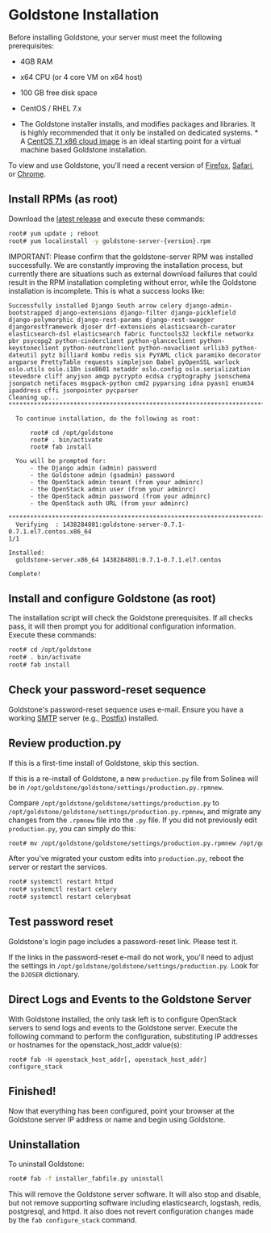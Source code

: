 # Goldstone Installation

Before installing Goldstone, your server must meet the following prerequisites:

* 4GB RAM
* x64 CPU (or 4 core VM on x64 host)
* 100 GB free disk space
* CentOS / RHEL 7.x

* The Goldstone installer installs, and modifies packages and libraries.  It is highly recommended that it only be installed on dedicated systems. *  A [CentOS 7.1 x86 cloud image](http://cloud.centos.org/centos/7/images/) is an ideal starting point for a virtual machine based Goldstone installation.

To view and use Goldstone, you'll need a recent version of [Firefox](https://www.mozilla.org/en-US/firefox/products/), [Safari](https://www.apple.com/safari/), or [Chrome](https://www.google.com/intl/en-US/chrome/browser).

## Install RPMs (as root)

Download the [latest release](https://github.com/Solinea/goldstone-server/releases) and execute these commands:

```bash
root# yum update ; reboot
root# yum localinstall -y goldstone-server-{version}.rpm
```

IMPORTANT: Please confirm that the goldstone-server RPM was installed successfully. We are constantly improving the installation process, but currently there are situations such as external download failures that could result in the RPM installation completing without error, while the Goldstone installation is incomplete.  This is what a success looks like:

```
Successfully installed Django South arrow celery django-admin-bootstrapped django-extensions django-filter django-picklefield django-polymorphic django-rest-params django-rest-swagger djangorestframework djoser drf-extensions elasticsearch-curator elasticsearch-dsl elasticsearch fabric functools32 lockfile networkx pbr psycopg2 python-cinderclient python-glanceclient python-keystoneclient python-neutronclient python-novaclient urllib3 python-dateutil pytz billiard kombu redis six PyYAML click paramiko decorator argparse PrettyTable requests simplejson Babel pyOpenSSL warlock oslo.utils oslo.i18n iso8601 netaddr oslo.config oslo.serialization stevedore cliff anyjson amqp pycrypto ecdsa cryptography jsonschema jsonpatch netifaces msgpack-python cmd2 pyparsing idna pyasn1 enum34 ipaddress cffi jsonpointer pycparser
Cleaning up...
*****************************************************************************

  To continue installation, do the following as root:

      root# cd /opt/goldstone
      root# . bin/activate
      root# fab install

  You will be prompted for:
      - the Django admin (admin) password
      - the Goldstone admin (gsadmin) password
      - the OpenStack admin tenant (from your adminrc)
      - the OpenStack admin user (from your adminrc)
      - the OpenStack admin password (from your adminrc)
      - the OpenStack auth URL (from your adminrc)

*****************************************************************************
  Verifying  : 1438284801:goldstone-server-0.7.1-0.7.1.el7.centos.x86_64                                                                     1/1

Installed:
  goldstone-server.x86_64 1438284801:0.7.1-0.7.1.el7.centos

Complete!
```

## Install and configure Goldstone (as root)

The installation script will check the Goldstone prerequisites. If all checks pass, it will then prompt you for additional configuration information. Execute these commands:

```bash
root# cd /opt/goldstone
root# . bin/activate
root# fab install
```

## Check your password-reset sequence

Goldstone's password-reset sequence uses e-mail. Ensure you have a working [SMTP](https://en.wikipedia.org/wiki/Simple_Mail_Transfer_Protocol) server (e.g., [Postfix](http://www.postfix.org)) installed.

## Review production.py

If this is a first-time install of Goldstone, skip this section.

If this is a re-install of Goldstone, a new `production.py` file from Solinea will be in
`/opt/goldstone/goldstone/settings/production.py.rpmnew`.

Compare `/opt/goldstone/goldstone/settings/production.py` to
`/opt/goldstone/goldstone/settings/production.py.rpmnew`, and migrate any changes from the `.rpmnew` file into the `.py` file. If you did not previously edit `production.py`, you can simply do this:

```bash
root# mv /opt/goldstone/goldstone/settings/production.py.rpmnew /opt/goldstone/goldstone/settings.production.py.
```

After you've migrated your custom edits into `production.py`, reboot the server or restart the services.

```bash
root# systemctl restart httpd
root# systemctl restart celery
root# systemctl restart celerybeat
```

## Test password reset

Goldstone's login page includes a password-reset link. Please test it.

If the links in the password-reset e-mail do not work, you'll need to adjust the settings in `/opt/goldstone/goldstone/settings/production.py`. Look for the `DJOSER` dictionary.


## Direct Logs and Events to the Goldstone Server

With Goldstone installed, the only task left is to configure OpenStack servers to send logs and events to the Goldstone server. Execute the following command to perform the configuration, substituting IP addresses or hostnames for the openstack_host_addr value(s):

    root# fab -H openstack_host_addr[, openstack_host_addr] configure_stack


## Finished!

Now that everything has been configured, point your browser at the Goldstone server IP address or name and begin using Goldstone.

## Uninstallation

To uninstall Goldstone:
```bash
root# fab -f installer_fabfile.py uninstall
```

This will remove the Goldstone server software.  It will also stop and disable, but not remove supporting software including elasticsearch, logstash, redis, postgresql, and httpd.  It also does not revert configuration changes made by the `fab configure_stack` command.
